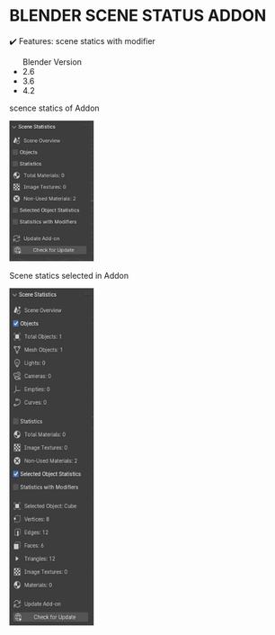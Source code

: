 <h1> BLENDER SCENE STATUS ADDON</h1>

✔️ Features: scene statics with modifier 

<ul>
  <l>Blender Version</l>
  <li>2.6</li>
  <li>3.6</li>
  <li>4.2</li>
</ul>
<p>scence statics of Addon </p>
<img src="https://github.com/Ananth002/ICONS/blob/be93c203108dcafe358e1e58022a226bbe700428/Screenshot%202024-11-25%20112724.png" width="150" height="250">

<p>Scene statics selected in Addon </p>
<img src="https://github.com/Ananth002/ICONS/blob/be93c203108dcafe358e1e58022a226bbe700428/Screenshot%202024-11-25%20112756.png" width="150" height="600">
